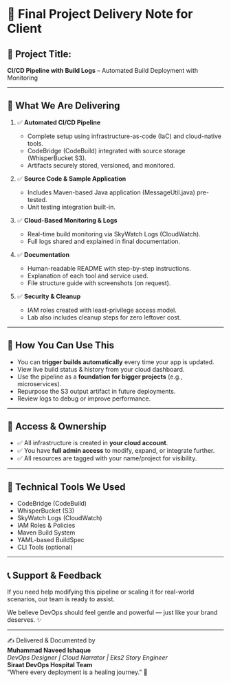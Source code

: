 # 🧾 Final Project Delivery Note for Client

## 📌 Project Title:
**CI/CD Pipeline with Build Logs** – Automated Build Deployment with Monitoring

---

## 🎁 What We Are Delivering

1. ✅ **Automated CI/CD Pipeline**
   - Complete setup using infrastructure-as-code (IaC) and cloud-native tools.
   - CodeBridge (CodeBuild) integrated with source storage (WhisperBucket S3).
   - Artifacts securely stored, versioned, and monitored.

2. ✅ **Source Code & Sample Application**
   - Includes Maven-based Java application (MessageUtil.java) pre-tested.
   - Unit testing integration built-in.

3. ✅ **Cloud-Based Monitoring & Logs**
   - Real-time build monitoring via SkyWatch Logs (CloudWatch).
   - Full logs shared and explained in final documentation.

4. ✅ **Documentation**
   - Human-readable README with step-by-step instructions.
   - Explanation of each tool and service used.
   - File structure guide with screenshots (on request).

5. ✅ **Security & Cleanup**
   - IAM roles created with least-privilege access model.
   - Lab also includes cleanup steps for zero leftover cost.

---

## 🧠 How You Can Use This

- You can **trigger builds automatically** every time your app is updated.
- View live build status & history from your cloud dashboard.
- Use the pipeline as a **foundation for bigger projects** (e.g., microservices).
- Repurpose the S3 output artifact in future deployments.
- Review logs to debug or improve performance.

---

## 🔐 Access & Ownership

- ✅ All infrastructure is created in **your cloud account**.
- ✅ You have **full admin access** to modify, expand, or integrate further.
- ✅ All resources are tagged with your name/project for visibility.

---

## 🧰 Technical Tools We Used

- CodeBridge (CodeBuild)
- WhisperBucket (S3)
- SkyWatch Logs (CloudWatch)
- IAM Roles & Policies
- Maven Build System
- YAML-based BuildSpec
- CLI Tools (optional)

---

## 📞 Support & Feedback

If you need help modifying this pipeline or scaling it for real-world scenarios, our team is ready to assist.

We believe DevOps should feel gentle and powerful — just like your brand deserves. ✨

---

✍️ Delivered & Documented by  
**Muhammad Naveed Ishaque**  
_DevOps Designer | Cloud Narrator | Eks2 Story Engineer_  
**Siraat DevOps Hospital Team**  
“Where every deployment is a healing journey.” 🌱